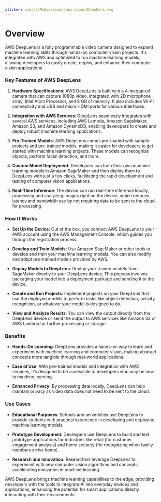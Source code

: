 ```yaml
---
sticker: vault//Media/icons/aws-icons/DeepLens.svg
---
```

# Overview

AWS DeepLens is a fully programmable video camera designed to expand machine learning skills through hands-on computer vision projects. It's integrated with AWS and optimized to run machine learning models, allowing developers to easily create, deploy, and enhance their computer vision applications.

### Key Features of AWS DeepLens

1. **Hardware Specifications**: AWS DeepLens is built with a 4-megapixel camera that can capture 1080p video, integrated with 2D microphone array, Intel Atom Processor, and 8 GB of memory. It also includes Wi-Fi connectivity and USB and micro HDMI ports for various interfaces.
    
2. **Integration with AWS Services**: DeepLens seamlessly integrates with several AWS services, including AWS Lambda, Amazon SageMaker, Amazon S3, and Amazon DynamoDB, enabling developers to create and deploy robust machine learning applications.
    
3. **Pre-Trained Models**: AWS DeepLens comes pre-loaded with sample projects and pre-trained models, making it easier for developers to get started with machine learning projects. These models can recognize objects, perform facial detection, and more.
    
4. **Custom Model Deployment**: Developers can train their own machine learning models in Amazon SageMaker and then deploy them to DeepLens with just a few clicks, facilitating the rapid development and testing of computer vision applications.
    
5. **Real-Time Inference**: The device can run real-time inference locally, processing and analyzing images right on the device, which reduces latency and bandwidth use by not requiring data to be sent to the cloud for processing.
    

### How It Works

- **Set Up the Device**: Out of the box, you connect AWS DeepLens to your AWS account using the AWS Management Console, which guides you through the registration process.
    
- **Develop and Train Models**: Use Amazon SageMaker or other tools to develop and train your machine learning models. You can also modify and adapt pre-trained models provided by AWS.
    
- **Deploy Models to DeepLens**: Deploy your trained models from SageMaker directly to your DeepLens device. This process involves packaging your model into a deployment package and sending it to the device.
    
- **Create and Run Projects**: Implement projects on your DeepLens that use the deployed models to perform tasks like object detection, activity recognition, or whatever your model is designed to do.
    
- **View and Analyze Results**: You can view the output directly from the DeepLens device or send the output to AWS services like Amazon S3 or AWS Lambda for further processing or storage.
    

### Benefits

- **Hands-On Learning**: DeepLens provides a hands-on way to learn and experiment with machine learning and computer vision, making abstract concepts more tangible through real-world applications.
    
- **Ease of Use**: With pre-trained models and integration with AWS services, it’s designed to be accessible to developers who may be new to machine learning.
    
- **Enhanced Privacy**: By processing data locally, DeepLens can help maintain privacy as video data does not need to be sent to the cloud.
    

### Use Cases

- **Educational Purposes**: Schools and universities use DeepLens to provide students with practical experience in developing and deploying machine learning models.
    
- **Prototype Development**: Developers use DeepLens to build and test prototype applications for industries like retail (for customer engagement analysis) and home security (for recognizing when family members arrive home).
    
- **Research and Innovation**: Researchers leverage DeepLens to experiment with new computer vision algorithms and concepts, accelerating innovation in machine learning.
    

AWS DeepLens brings machine learning capabilities to the edge, providing developers with the tools to integrate AI into everyday devices and applications, enhancing the potential for smart applications directly interacting with their environments.